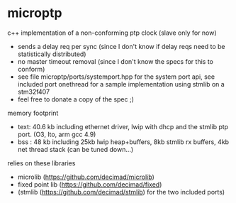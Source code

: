 # microptp

c++ implementation of a non-conforming ptp clock (slave only for now)
- sends a delay req per sync (since I don't know if delay reqs need to be statistically distributed)
- no master timeout removal (since I don't know the specs for this to conform)
- see file microptp/ports/systemport.hpp for the system port api, see included port onethread for a sample implementation using stmlib on a stm32f407
- feel free to donate a copy of the spec ;)

memory footprint
  - text: 40.6 kb including ethernet driver, lwip with dhcp and the stmlib ptp port. (O3, lto, arm gcc 4.9)
  - bss : 48 kb including 25kb lwip heap+buffers, 8kb stmlib rx buffers, 4kb net thread stack (can be tuned down...)


relies on these libraries
- microlib (https://github.com/decimad/microlib)
- fixed point lib (https://github.com/decimad/fixed)
- (stmlib (https://github.com/decimad/stmlib) for the two included ports)
